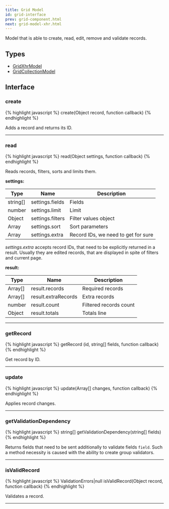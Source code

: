 ```yaml
---
title: Grid Model
id: grid-interface
prev: grid-component.html
next: grid-model-xhr.html
---
```


Model that is able to create, read, edit, remove and validate records.

## Types
* [GridXhrModel](/docs/grid-model-xhr.html)
* [GridCollectionModel](/docs/grid-model-collection.html)

## Interface

### create

{% highlight javascript %}
 create(Object record, function callback)
{% endhighlight %}

Adds a record and returns its ID.

----

### read

{% highlight javascript %}
 read(Object settings, function callback)
{% endhighlight %}

Reads records, filters, sorts and limits them.

**settings:**

| Type     | Name             | Description                         |
|----------|------------------|-------------------------------------|
| string[] | settings.fields  | Fields                              |
| number   | settings.limit   | Limit                               |
| Object   | settings.filters | Filter values object                |
| Array    | settings.sort    | Sort parameters                     |
| Array    | settings.extra     | Record IDs, we need to get for sure |

*settings.extra* accepts record IDs, that need to be explicitly returned in a result.
Usually they are edited records, that are displayed in spite of filters and current page.

**result:**

| Type    | Name                | Description                                               |
|---------|---------------------|-----------------------------------------------------------|
| Array[] | result.records      | Required records                                      |
| Array[] | result.extraRecords | Extra records                      |
| number  | result.count        | Filtered records count |
| Object  | result.totals       | Totals line      |

---

### getRecord
 
{% highlight javascript %}
 getRecord (id, string[] fields, function callback)
{% endhighlight %}

Get record by ID.
 
---

### update

{% highlight javascript %}
update(Array[] changes, function callback)
{% endhighlight %}
 
Applies record changes.

---

### getValidationDependency

{% highlight javascript %}
  string[] getValidationDependency(string[] fields)
{% endhighlight %}

Returns fields that need to be sent additionally to validate fields `field`. Such a method necessity
is caused with the ability to create group validators.

---

### isValidRecord

{% highlight javascript %}
 ValidationErrors|null isValidRecord(Object record, function callback)
{% endhighlight %}

Validates a record.

---
 


